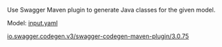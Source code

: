 Use Swagger Maven plugin to generate Java classes for the given model.

Model: [input.yaml](input.yaml)

[io.swagger.codegen.v3/swagger-codegen-maven-plugin/3.0.75](https://mvnrepository.com/artifact/io.swagger.codegen.v3/swagger-codegen-maven-plugin/3.0.75)